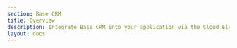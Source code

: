 ```yaml
---
section: Base CRM
title: Overview
description: Integrate Base CRM into your application via the Cloud Elements APIs.
layout: docs
---
```

